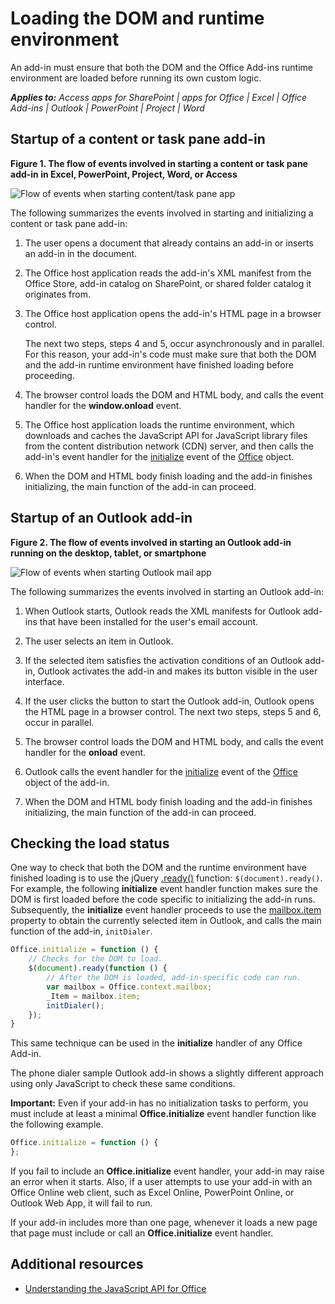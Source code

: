 
# Loading the DOM and runtime environment
An add-in must ensure that both the DOM and the Office Add-ins runtime environment are loaded before running its own custom logic. 

 _**Applies to:** Access apps for SharePoint | apps for Office | Excel | Office Add-ins | Outlook | PowerPoint | Project | Word_


## Startup of a content or task pane add-in



**Figure 1. The flow of events involved in starting a content or task pane add-in in Excel, PowerPoint, Project, Word, or Access**

![Flow of events when starting content/task pane app](../images/off15appsdk_LoadingDOMAgaveRuntime.png)

The following summarizes the events involved in starting and initializing a content or task pane add-in: 



1. The user opens a document that already contains an add-in or inserts an add-in in the document.
    
2. The Office host application reads the add-in's XML manifest from the Office Store, add-in catalog on SharePoint, or shared folder catalog it originates from.
    
3. The Office host application opens the add-in's HTML page in a browser control.
    
    The next two steps, steps 4 and 5, occur asynchronously and in parallel. For this reason, your add-in's code must make sure that both the DOM and the add-in runtime environment have finished loading before proceeding.
    
4. The browser control loads the DOM and HTML body, and calls the event handler for the  **window.onload** event.
    
5. The Office host application loads the runtime environment, which downloads and caches the JavaScript API for JavaScript library files from the content distribution network (CDN) server, and then calls the add-in's event handler for the [initialize](http://msdn.microsoft.com/library/727adf79-a0b5-48d2-99c7-6642c2c334fc%28Office.15%29.aspx) event of the [Office](http://msdn.microsoft.com/library/c490b13d-ee52-4291-af5d-f4a5a11d3af0%28Office.15%29.aspx) object.
    
6. When the DOM and HTML body finish loading and the add-in finishes initializing, the main function of the add-in can proceed.
    

## Startup of an Outlook add-in



**Figure 2. The flow of events involved in starting an Outlook add-in running on the desktop, tablet, or smartphone**

![Flow of events when starting Outlook mail app](../images/olowawecon15_LoadingDOMAgaveRuntime.png)

The following summarizes the events involved in starting an Outlook add-in: 



1. When Outlook starts, Outlook reads the XML manifests for Outlook add-ins that have been installed for the user's email account.
    
2. The user selects an item in Outlook.
    
3. If the selected item satisfies the activation conditions of an Outlook add-in, Outlook activates the add-in and makes its button visible in the user interface.
    
4. If the user clicks the button to start the Outlook add-in, Outlook opens the HTML page in a browser control. The next two steps, steps 5 and 6, occur in parallel.
    
5. The browser control loads the DOM and HTML body, and calls the event handler for the  **onload** event.
    
6. Outlook calls the event handler for the [initialize](http://msdn.microsoft.com/library/727adf79-a0b5-48d2-99c7-6642c2c334fc%28Office.15%29.aspx) event of the [Office](http://msdn.microsoft.com/library/c490b13d-ee52-4291-af5d-f4a5a11d3af0%28Office.15%29.aspx) object of the add-in.
    
7. When the DOM and HTML body finish loading and the add-in finishes initializing, the main function of the add-in can proceed.
    

## Checking the load status


One way to check that both the DOM and the runtime environment have finished loading is to use the jQuery [.ready()](http://api.jquery.com/ready/) function: `$(document).ready()`. For example, the following  **initialize** event handler function makes sure the DOM is first loaded before the code specific to initializing the add-in runs. Subsequently, the **initialize** event handler proceeds to use the [mailbox.item](https://dev.outlook.com/reference/add-ins/Office.context.mailbox.item.html) property to obtain the currently selected item in Outlook, and calls the main function of the add-in, `initDialer`.


```js
Office.initialize = function () {
    // Checks for the DOM to load.
    $(document).ready(function () {
        // After the DOM is loaded, add-in-specific code can run.
        var mailbox = Office.context.mailbox;
        _Item = mailbox.item;
        initDialer();
    });
}
```

This same technique can be used in the  **initialize** handler of any Office Add-in.

The phone dialer sample Outlook add-in shows a slightly different approach using only JavaScript to check these same conditions. 

 **Important:** Even if your add-in has no initialization tasks to perform, you must include at least a minimal **Office.initialize** event handler function like the following example.




```js
Office.initialize = function () {
};
```

If you fail to include an  **Office.initialize** event handler, your add-in may raise an error when it starts. Also, if a user attempts to use your add-in with an Office Online web client, such as Excel Online, PowerPoint Online, or Outlook Web App, it will fail to run.

If your add-in includes more than one page, whenever it loads a new page that page must include or call an  **Office.initialize** event handler.


## Additional resources



- [Understanding the JavaScript API for Office](../overview/understanding-the-javascript-api-for-office.md)
    
